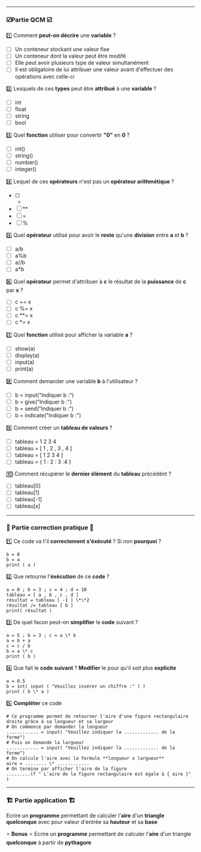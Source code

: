 -----
### ☑️Partie QCM ☑️

1️⃣ Comment **peut-on décrire** une **variable** ?
- [ ] Un conteneur stockant une valeur fixe 
- [ ] Un conteneur dont la valeur peut être modifé
- [ ] Elle peut avoir plusieurs type de valeur simultanément 
- [ ] Il est obligatoire de lui attribuer une valeur avant d'effectuer des opérations avec celle-ci

2️⃣ Lesquels de ces **types** peut être **attribué** à une **variable** ?
- [ ] int 
- [ ] float 
- [ ] string
- [ ] bool 

3️⃣ Quel **fonction** utiliser pour convertir **"0"** en **0**  ?
- [ ] int()
- [ ] string()
- [ ] number()
- [ ] integer()

4️⃣ Lequel de ces **opérateurs** n'est pas un **opérateur arithmétique** ?
- [ ] +
- [ ] **
- [ ] =
- [ ] %

5️⃣ Quel **opérateur** utilisé pour avoir le **reste** qu'une **division** entre **a** et **b** ?
- [ ] a/b
- [ ] a%b
- [ ] a//b
- [ ] a\*b

6️⃣ Quel **opérateur** permet d'attribuer à **c** le résultat de la **puissance** de **c** par **x**  ?
 - [ ] c += x
 - [ ] c %= x
 - [ ] c \*\*= x
 - [ ] c \*= x

7️⃣ Quel **fonction** utilisé pour afficher la variable **a** ?
- [ ] show(a)
- [ ] display(a) 
- [ ] input(a)
- [ ] print(a)

8️⃣ Comment demander une variable **b** à l'utilisateur ?
- [ ] b = input("Indiquer b :")
- [ ] b = give("Indiquer b :")
- [ ] b = send("Indiquer b :")
- [ ] b = indicate("Indiquer b :")

9️⃣ Comment créer un **tableau de valeurs** ?
- [ ] tableau = 1 2 3 4
- [ ] tableau = [ 1 , 2 , 3 , 4 ]
- [ ] tableau = [ 1 2 3 4 ]
- [ ] tableau = { 1 : 2 : 3 :4 }

🔟 Comment récupérer le **dernier élément** du **tableau** précédént  ? 
- [ ] tableau[0]
- [ ] tableau[1]
- [ ] tableau[-1]
- [ ] tableau[x]

----
### 📝 Partie correction pratique 📝

1️⃣ Ce code va t'il **correctement** **s'éxécuté** ? Si non **pourquoi** ?
````
b = 0
b = a
print ( a )
````
2️⃣ Que retourne l'**éxécution** de ce **code** ? 
````
a = 0 ; b = 3 ; c = 4 ; d = 10
tableau = [ a , b , c , d ]
résultat = tableau [ -1 ] \*\*2
résultat /= tableau [ b ]
print( résultat )
````
3️⃣ De quel facon peut-on **simplifier** le **code** suivant ?
````
a = 5 ; b = 3 ; c = a \* b
a = b + a 
c = c / b
b = a \* c 
print ( b )
````
4️⃣ Que fait le **code suivant** ? **Modifier** le pour qu'il soit plus **explicite**
````
a = 0.5
b = int( input ( "Veuillez insérer un chiffre :" ) )
print ( b \* a )
````
5️⃣ **Compléter** ce code
````
# Ce programme permet de retourner l'aire d'une figure rectangulaire droite grâce à sa longueur et sa largeur 
# On commence par demander la longueur 
............ = input( "Veuillez indiquer la ............. de la forme")
# Puis on demande la largueur 
............ = input( "Veuillez indiquer la ............. de la forme")
# On calcule l'aire avec la formule **longueur x largueur** 
aire = ........ \* ............
# On termine par afficher l'aire de la figure 
.........(f " L'aire de la figure rectangulaire est égale à { aire }" )	
````
----
### 🏗 Partie application 🏗

Ecrire un **programme** permettant de calculer l'**aire** d'un **triangle quelconque** avec pour valeur d'entrée sa **hauteur** et sa **base**

⭐ **Bonus** ⭐ Ecrire un **programme** permettant de calculer l'**aire** d'un triangle **quelconque** à partir de **pythagore** 
